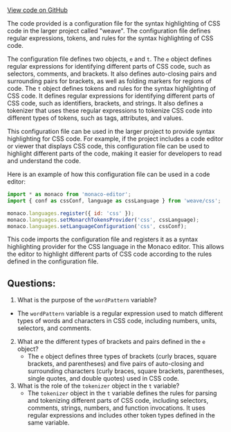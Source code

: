 [View code on GitHub](https://github.com/wandb/weave/weave/frontend/assets/css.0ecaa7ee.js)

The code provided is a configuration file for the syntax highlighting of CSS code in the larger project called "weave". The configuration file defines regular expressions, tokens, and rules for the syntax highlighting of CSS code. 

The configuration file defines two objects, `e` and `t`. The `e` object defines regular expressions for identifying different parts of CSS code, such as selectors, comments, and brackets. It also defines auto-closing pairs and surrounding pairs for brackets, as well as folding markers for regions of code. The `t` object defines tokens and rules for the syntax highlighting of CSS code. It defines regular expressions for identifying different parts of CSS code, such as identifiers, brackets, and strings. It also defines a tokenizer that uses these regular expressions to tokenize CSS code into different types of tokens, such as tags, attributes, and values.

This configuration file can be used in the larger project to provide syntax highlighting for CSS code. For example, if the project includes a code editor or viewer that displays CSS code, this configuration file can be used to highlight different parts of the code, making it easier for developers to read and understand the code. 

Here is an example of how this configuration file can be used in a code editor:

```javascript
import * as monaco from 'monaco-editor';
import { conf as cssConf, language as cssLanguage } from 'weave/css';

monaco.languages.register({ id: 'css' });
monaco.languages.setMonarchTokensProvider('css', cssLanguage);
monaco.languages.setLanguageConfiguration('css', cssConf);
```

This code imports the configuration file and registers it as a syntax highlighting provider for the CSS language in the Monaco editor. This allows the editor to highlight different parts of CSS code according to the rules defined in the configuration file.
## Questions: 
 1. What is the purpose of the `wordPattern` variable?
   - The `wordPattern` variable is a regular expression used to match different types of words and characters in CSS code, including numbers, units, selectors, and comments.
2. What are the different types of brackets and pairs defined in the `e` object?
   - The `e` object defines three types of brackets (curly braces, square brackets, and parentheses) and five pairs of auto-closing and surrounding characters (curly braces, square brackets, parentheses, single quotes, and double quotes) used in CSS code.
3. What is the role of the `tokenizer` object in the `t` variable?
   - The `tokenizer` object in the `t` variable defines the rules for parsing and tokenizing different parts of CSS code, including selectors, comments, strings, numbers, and function invocations. It uses regular expressions and includes other token types defined in the same variable.